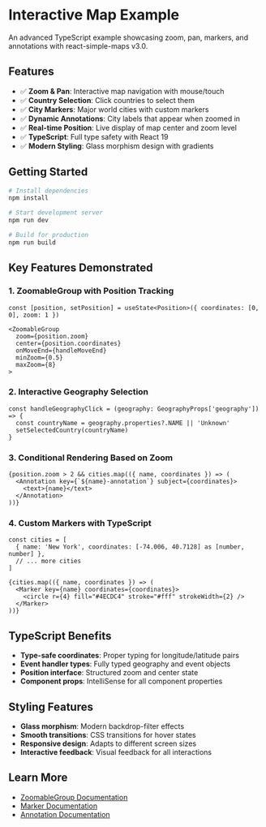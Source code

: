 # Interactive Map Example

An advanced TypeScript example showcasing zoom, pan, markers, and annotations with react-simple-maps v3.0.

## Features

- ✅ **Zoom & Pan**: Interactive map navigation with mouse/touch
- ✅ **Country Selection**: Click countries to select them
- ✅ **City Markers**: Major world cities with custom markers
- ✅ **Dynamic Annotations**: City labels that appear when zoomed in
- ✅ **Real-time Position**: Live display of map center and zoom level
- ✅ **TypeScript**: Full type safety with React 19
- ✅ **Modern Styling**: Glass morphism design with gradients

## Getting Started

```bash
# Install dependencies
npm install

# Start development server
npm run dev

# Build for production
npm run build
```

## Key Features Demonstrated

### 1. ZoomableGroup with Position Tracking
```tsx
const [position, setPosition] = useState<Position>({ coordinates: [0, 0], zoom: 1 })

<ZoomableGroup
  zoom={position.zoom}
  center={position.coordinates}
  onMoveEnd={handleMoveEnd}
  minZoom={0.5}
  maxZoom={8}
>
```

### 2. Interactive Geography Selection
```tsx
const handleGeographyClick = (geography: GeographyProps['geography']) => {
  const countryName = geography.properties?.NAME || 'Unknown'
  setSelectedCountry(countryName)
}
```

### 3. Conditional Rendering Based on Zoom
```tsx
{position.zoom > 2 && cities.map(({ name, coordinates }) => (
  <Annotation key={`${name}-annotation`} subject={coordinates}>
    <text>{name}</text>
  </Annotation>
))}
```

### 4. Custom Markers with TypeScript
```tsx
const cities = [
  { name: 'New York', coordinates: [-74.006, 40.7128] as [number, number] },
  // ... more cities
]

{cities.map(({ name, coordinates }) => (
  <Marker key={name} coordinates={coordinates}>
    <circle r={4} fill="#4ECDC4" stroke="#fff" strokeWidth={2} />
  </Marker>
))}
```

## TypeScript Benefits

- **Type-safe coordinates**: Proper typing for longitude/latitude pairs
- **Event handler types**: Fully typed geography and event objects
- **Position interface**: Structured zoom and center state
- **Component props**: IntelliSense for all component properties

## Styling Features

- **Glass morphism**: Modern backdrop-filter effects
- **Smooth transitions**: CSS transitions for hover states
- **Responsive design**: Adapts to different screen sizes
- **Interactive feedback**: Visual feedback for all interactions

## Learn More

- [ZoomableGroup Documentation](https://www.react-simple-maps.io/docs/zoomable-group/)
- [Marker Documentation](https://www.react-simple-maps.io/docs/marker/)
- [Annotation Documentation](https://www.react-simple-maps.io/docs/annotation/)
